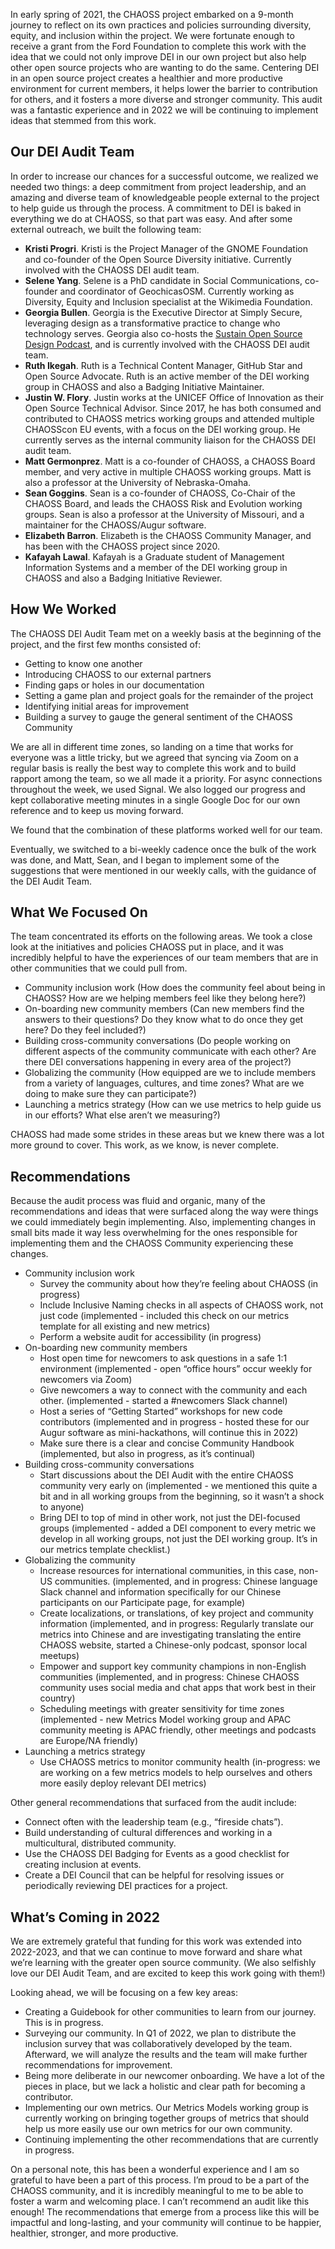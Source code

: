 In early spring of 2021, the CHAOSS project embarked on a 9-month journey to reflect on its own practices and policies surrounding diversity, equity, and inclusion within the project. We were fortunate enough to receive a grant from the Ford Foundation to complete this work with the idea that we could not only improve DEI in our own project but also help other open source projects who are wanting to do the same. Centering DEI in an open source project creates a healthier and more productive environment for current members, it helps lower the barrier to contribution for others, and it fosters a more diverse and stronger community. This audit was a fantastic experience and in 2022 we will be continuing to implement ideas that stemmed from this work.


## Our DEI Audit Team

 

In order to increase our chances for a successful outcome, we realized we needed two things: a deep commitment from project leadership, and an amazing and diverse team of knowledgeable people external to the project to help guide us through the process. A commitment to DEI is baked in everything we do at CHAOSS, so that part was easy. And after some external outreach, we built the following team:



* **Kristi Progri**. Kristi is the Project Manager of the GNOME Foundation and co-founder of the Open Source Diversity initiative. Currently involved with the CHAOSS DEI audit team.
* **Selene Yang**. Selene is a PhD candidate in Social Communications, co-founder and coordinator of GeochicasOSM. Currently working as Diversity, Equity and Inclusion specialist at the Wikimedia Foundation. 
* **Georgia Bullen**. Georgia is the Executive Director at Simply Secure, leveraging design as a transformative practice to change who technology serves. Georgia also co-hosts the [Sustain Open Source Design Podcast](https://sosdesign.sustainoss.org/), and is currently involved with the CHAOSS DEI audit team.
* **Ruth Ikegah**. Ruth is a Technical Content Manager, GitHub Star and Open Source Advocate. Ruth is an active member of the DEI working group in CHAOSS and also a Badging Initiative Maintainer. 
* **Justin W. Flory**. Justin works at the UNICEF Office of Innovation as their Open Source Technical Advisor. Since 2017, he has both consumed and contributed to CHAOSS metrics working groups and attended multiple CHAOSScon EU events, with a focus on the DEI working group. He currently serves as the internal community liaison for the CHAOSS DEI audit team.
* **Matt Germonprez**. Matt is a co-founder of CHAOSS, a CHAOSS Board member, and very active in multiple CHAOSS working groups. Matt is also a professor at the University of Nebraska-Omaha.
* **Sean Goggins**. Sean is a co-founder of CHAOSS, Co-Chair of the CHAOSS Board, and leads the CHAOSS Risk and Evolution working groups. Sean is also a professor at the University of Missouri, and a maintainer for the CHAOSS/Augur software.
* **Elizabeth Barron**. Elizabeth is the CHAOSS Community Manager, and has been with the CHAOSS project since 2020.
* **Kafayah Lawal**. Kafayah is a Graduate student of Management Information Systems and a  member of the DEI working group in CHAOSS and also a Badging Initiative Reviewer. 


 


## How We Worked

The CHAOSS DEI Audit Team met on a weekly basis at the beginning of the project, and the first few months consisted of:



* Getting to know one another
* Introducing CHAOSS to our external partners
* Finding gaps or holes in our documentation 
* Setting a game plan and project goals for the remainder of the project
* Identifying initial areas for improvement
* Building a survey to gauge the general sentiment of the CHAOSS Community

We are all in different time zones, so landing on a time that works for everyone was a little tricky, but we agreed that syncing via Zoom on a regular basis is really the best way to complete this work and to build rapport among the team, so we all made it a priority. For async connections throughout the week, we used Signal. We also logged our progress and kept collaborative meeting minutes in a single Google Doc for our own reference and to keep us moving forward.

We found that the combination of these platforms worked well for our team.

Eventually, we switched to a bi-weekly cadence once the bulk of the work was done, and Matt, Sean, and I began to implement some of the suggestions that were mentioned in our weekly calls, with the guidance of the DEI Audit Team. 


## What We Focused On

The team concentrated its efforts on the following areas. We took a close look at the initiatives and policies CHAOSS put in place, and it was incredibly helpful to have the experiences of our team members that are in other communities that we could pull from.



* Community inclusion work (How does the community feel about being in CHAOSS? How are we helping members feel like they belong here?)
* On-boarding new community members (Can new members find the answers to their questions? Do they know what to do once they get here? Do they feel included?)
* Building cross-community conversations (Do people working on different aspects of the community communicate with each other? Are there DEI conversations happening in every area of the project?)
* Globalizing the community (How equipped are we to include members from a variety of languages, cultures, and time zones? What are we doing to make sure they can participate?)
* Launching a metrics strategy (How can we use metrics to help guide us in our efforts? What else aren’t we measuring?)

CHAOSS had made some strides in these areas but we knew there was a lot more ground to cover. This work, as we know, is never complete.


## Recommendations

Because the audit process was fluid and organic, many of the recommendations and ideas that were surfaced along the way were things we could immediately begin implementing. Also, implementing changes in small bits made it way less overwhelming for the ones responsible for implementing them and the CHAOSS Community experiencing these changes. 



* Community inclusion work 
    * Survey the community about how they’re feeling about CHAOSS (in progress) 
    * Include Inclusive Naming checks in all aspects of CHAOSS work, not just code (implemented - included this check on our metrics template for all existing and new metrics)
    * Perform a website audit for accessibility (in progress)
* On-boarding new community members 
    * Host open time for newcomers to ask questions in a safe 1:1 environment (implemented - open “office hours” occur weekly for newcomers via Zoom)
    * Give newcomers a way to connect with the community and each other. (implemented - started a #newcomers Slack channel)
    * Host a series of “Getting Started” workshops for new code contributors (implemented and in progress - hosted these for our Augur software as mini-hackathons, will continue this in 2022)
    * Make sure there is a clear and concise Community Handbook (implemented, but also in progress, as it’s continual)
* Building cross-community conversations 
    * Start discussions about the DEI Audit with the entire CHAOSS community very early on (implemented - we mentioned this quite a bit and in all working groups from the beginning, so it wasn’t a shock to anyone)
    * Bring DEI to top of mind in other work, not just the DEI-focused groups (implemented - added a DEI component to every metric we develop in all working groups, not just the DEI working group. It’s in our metrics template checklist.)
* Globalizing the community 
    * Increase resources for international communities, in this case, non-US communities. (implemented, and in progress: Chinese language Slack channel and information specifically for our Chinese participants on our Participate page, for example)
    * Create localizations, or translations, of key project and community information (implemented, and in progress: Regularly translate our metrics into Chinese and are investigating translating the entire CHAOSS website, started a Chinese-only podcast, sponsor local meetups)
    * Empower and support key community champions in non-English communities (implemented, and in progress: Chinese CHAOSS community uses social media and chat apps that work best in their country)
    * Scheduling meetings with greater sensitivity for time zones (implemented - new Metrics Model working group and APAC community meeting is APAC friendly, other meetings and podcasts are Europe/NA friendly)
* Launching a metrics strategy 
    * Use CHAOSS metrics to monitor community health (in-progress: we are working on a few metrics models to help ourselves and others more easily deploy relevant DEI metrics)

Other general recommendations that surfaced from the audit include:



* Connect often with the leadership team (e.g., “fireside chats”).
* Build understanding of cultural differences and working in a multicultural, distributed community.
* Use the CHAOSS DEI Badging for Events as a good checklist for creating inclusion at events.
* Create a DEI Council that can be helpful for resolving issues or periodically reviewing DEI practices for a project.


## What’s Coming in 2022

We are extremely grateful that funding for this work was extended into 2022-2023, and that we can continue to move forward and share what we’re learning with the greater open source community. (We also selfishly love our DEI Audit Team, and are excited to keep this work going with them!)

Looking ahead, we will be focusing on a few key areas:



* Creating a Guidebook for other communities to learn from our journey. This is in progress.
* Surveying our community. In Q1 of 2022, we plan to distribute the inclusion survey that was collaboratively developed by the team. Afterward, we will analyze the results and the team will make further recommendations for improvement.
* Being more deliberate in our newcomer onboarding. We have a lot of the pieces in place, but we lack a holistic and clear path for becoming a contributor.
* Implementing our own metrics. Our Metrics Models working group is currently working on bringing together groups of metrics that should help us more easily use our own metrics for our own community. 
* Continuing implementing the other recommendations that are currently in progress.

On a personal note, this has been a wonderful experience and I am so grateful to have been a part of this process. I’m proud to be a part of the CHAOSS community, and it is incredibly meaningful to me to be able to foster a warm and welcoming place. I can’t recommend an audit like this enough! The recommendations that emerge from a process like this will be impactful and long-lasting, and your community will continue to be happier, healthier, stronger, and more productive.
